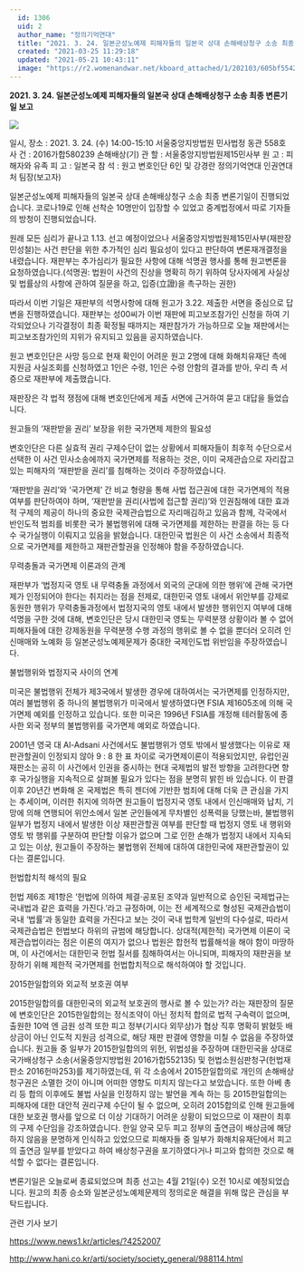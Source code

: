 ```yaml
---
  id: 1306
  uid: 2
  author_name: "정의기억연대"
  title: "2021. 3. 24. 일본군성노예제 피해자들의 일본국 상대 손해배상청구 소송 최종 변론기일 보고"
  created: "2021-03-25 11:29:18"
  updated: "2021-05-21 10:43:11"
  image: "https://r2.womenandwar.net/kboard_attached/1/202103/605bf5542c91c5738091.jpg"
---
```

**2021\. 3. 24. 일본군성노예제 피해자들의 일본국 상대 손해배상청구 소송 최종 변론기일 보고**

![](https://r2.womenandwar.net/kboard_attached/1/202103/605bf5542c91c5738091.jpg)

일시, 장소 : 2021. 3. 24. (수) 14:00-15:10 서울중앙지방법원 민사법정 동관 558호
사 건 : 2016가합580239 손해배상(기)
관 할 : 서울중앙지방법원제15민사부
원 고 : 피해자와 유족
피 고 : 일본국
참 석 : 원고 변호인단 6인 및 강경란 정의기억연대 인권연대처 팀장(보고자)

일본군성노예제 피해자들의 일본국 상대 손해배상청구 소송 최종 변론기일이 진행되었습니다. 코로나19로 인해 선착순 10명만이 입장할 수 있었고 중계법정에서 따로 기자들의 방청이 진행되었습니다.




원래 모든 심리가 끝나고 1.13. 선고 예정이었으나 서울중앙지방법원제15민사부(재판장 민성철)는 사건 판단을 위한 추가적인 심리 필요성이 있다고 판단하여 변론재개결정을 내렸습니다. 재판부는 추가심리가 필요한 사항에 대해 석명권 행사를 통해 원고변론을 요청하였습니다.(석명권: 법원이 사건의 진상을 명확히 하기 위하여 당사자에게 사실상 및 법률상의 사항에 관하여 질문을 하고, 입증(立證)을 촉구하는 권한)




따라서 이번 기일은 재판부의 석명사항에 대해 원고가 3.22. 제출한 서면을 중심으로 답변을 진행하였습니다. 재판부는 성00씨가 이번 재판에 피고보조참가인 신청을 하여 기각되었으나 기각결정이 최종 확정될 때까지는 재판참가가 가능하므로 오늘 재판에서는 피고보조참가인의 지위가 유지되고 있음을 공지하였습니다.




원고 변호인단은 사망 등으로 현재 확인이 어려운 원고 2명에 대해 화해치유재단 측에 지원금 사실조회를 신청하였고 1인은 수령, 1인은 수령 안함의 결과를 받아, 우리 측 서증으로 재판부에 제출했습니다.




재판장은 각 법적 쟁점에 대해 변호인단에게 제출 서면에 근거하여 묻고 대답을 들었습니다.




원고들의 ‘재판받을 권리’ 보장을 위한 국가면제 제한의 필요성

변호인단은 다른 실효적 권리 구제수단이 없는 상황에서 피해자들이 최후적 수단으로서 선택한 이 사건 민사소송에까지 국가면제를 적용하는 것은, 이미 국제관습으로 자리잡고 있는 피해자의 ‘재판받을 권리’를 침해하는 것이라 주장하였습니다.

‘재판받을 권리’와 ‘국가면제’ 간 비교 형량을 통해 사법 접근권에 대한 국가면제의 적용 여부를 판단하여야 하며, ‘재판받을 권리(사법에 접근할 권리)’와 인권침해에 대한 효과적 구제의 제공이 하나의 중요한 국제관습법으로 자리매김하고 있음과 함께, 각국에서 반인도적 범죄를 비롯한 국가 불법행위에 대해 국가면제를 제한하는 판결을 하는 등 다수 국가실행이 이뤄지고 있음을 밝혔습니다. 대한민국 법원은 이 사건 소송에서 최종적으로 국가면제를 제한하고 재판관할권을 인정해야 함을 주장하였습니다.




무력충돌과 국가면제 이론과의 관계

재판부가 ‘법정지국 영토 내 무력충돌 과정에서 외국의 군대에 의한 행위’에 관해 국가면제가 인정되어야 한다는 취지라는 점을 전제로, 대한민국 영토 내에서 위안부를 강제로 동원한 행위가 무력충돌과정에서 법정지국의 영토 내에서 발생한 행위인지 여부에 대해 석명을 구한 것에 대해, 변호인단은 당시 대한민국 영토는 무력분쟁 상황이라 볼 수 없어 피해자들에 대한 강제동원을 무력분쟁 수행 과정의 행위로 볼 수 없을 뿐더러 오히려 인신매매와 노예화 등 일본군성노예제문제가 중대한 국제인도법 위반임을 주장하였습니다.




불법행위와 법정지국 사이의 연계

미국은 불법행위 전체가 제3국에서 발생한 경우에 대하여서는 국가면제를 인정하지만, 여러 불법행위 중 하나의 불법행위가 미국에서 발생하였다면 FSIA 제1605조에 의해 국가면제 예외를 인정하고 있습니다. 또한 미국은 1996년 FSIA를 개정해 테러활동에 종사한 외국 정부의 불법행위를 국가면제 예외로 하였습니다.

2001년 영국 대 Al-Adsani 사건에서도 불법행위가 영토 밖에서 발생했다는 이유로 재판관할권이 인정되지 않아 9 : 8 한 표 차이로 국가면제이론이 적용되었지만, 유럽인권재판소는 공히 이 사건에서 인권을 중시하는 현대 국제법의 발전 방향을 고려한다면 향후 국가실행을 지속적으로 살펴볼 필요가 있다는 점을 분명히 밝힌 바 있습니다. 이 판결 이후 20년간 변화해 온 국제법은 특히 젠더에 기반한 범죄에 대해 더욱 큰 관심을 가지는 추세이며, 이러한 취지에 의하면 원고들이 법정지국 영토 내에서 인신매매와 납치, 기망에 의해 연행되어 위안소에서 일본 군인들에게 무차별인 성폭력을 당했는바, 불법행위 일부가 법정지 내에서 발생한 이상 재판관할권 여부를 판단할 때 법정지 영토 내 행위와 영토 밖 행위를 구분하여 판단할 이유가 없으며 그로 인한 손해가 법정지 내에서 지속되고 있는 이상, 원고들이 주장하는 불법행위 전체에 대하여 대한민국에 재판관할권이 있다는 결론입니다.




헌법합치적 해석의 필요

헌법 제6조 제1항은 ‘헌법에 의하여 체결·공포된 조약과 일반적으로 승인된 국제법규는 국내법과 같은 효력을 가진다.’라고 규정하며, 이는 전 세계적으로 형성된 국제관습법이 국내 ‘법률’과 동일한 효력을 가진다고 보는 것이 국내 법학계 일반의 다수설로, 따라서 국제관습법은 헌법보다 하위의 규범에 해당합니다. 상대적(제한적) 국가면제 이론이 국제관습법이라는 점은 이론의 여지가 없으나 법원은 합헌적 법률해석을 해야 함이 마땅하며, 이 사건에서는 대한민국 헌법 질서를 침해하여서는 아니되며, 피해자의 재판권을 보장하기 위해 제한적 국가면제를 헌법합치적으로 해석하여야 할 것입니다.




2015한일합의와 외교적 보호권 여부

2015한일합의를 대한민국의 외교적 보호권의 행사로 볼 수 있는가? 라는 재판장의 질문에 변호인단은 2015한일합의는 정식조약이 아닌 정치적 합의로 법적 구속력이 없으며, 출원한 10억 엔 금원 성격 또한 피고 정부(기시다 외무상)가 협상 직후 명확히 밝혔듯 배상금이 아닌 인도적 지원금 성격으로, 해당 재판 판결에 영향을 미칠 수 없음을 주장하였습니다. 원고들 중 일부가 2015한일합의의 위헌, 위법성을 주장하며 대한민국을 상대로 국가배상청구 소송(서울중앙지방법원 2016가합552135) 및 헌법소원심판청구(헌법재판소 2016헌마253)를 제기하였는데, 위 각 소송에서 2015한일합의로 개인의 손해배상청구권은 소멸한 것이 아니며 어떠한 영향도 미치지 않는다고 보았습니다. 또한 아베 총리 등 합의 이후에도 불법 사실을 인정하지 않는 발언을 계속 하는 등 2015한일합의는 피해자에 대한 대안적 권리구제 수단이 될 수 없으며, 오히려 2015합의로 인해 원고들에 대한 보호권 행사를 앞으로 더 이상 기대하기 어려운 상황이 되었으므로 이 재판이 최후의 구제 수단임을 강조하였습니다. 한일 양국 모두 피고 정부의 출연금이 배상금에 해당하지 않음을 분명하게 인식하고 있었으므로 피해자들 중 일부가 화해치유재단에서 피고의 출연금 일부를 받았다고 하여 배상청구권을 포기하였다거나 피고와 합의한 것으로 해석할 수 없다는 결론입니다.




변론기일은 오늘로써 종료되었으며 최종 선고는 4월 21일(수) 오전 10시로 예정되었습니다. 원고의 최종 승소와 일본군성노예제문제의 정의로운 해결을 위해 많은 관심을 부탁드립니다.

관련 기사 보기

https://www.news1.kr/articles/?4252007

http://www.hani.co.kr/arti/society/society_general/988114.html